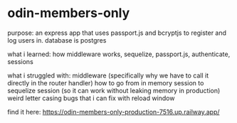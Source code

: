 # odin-members-only

purpose:
an express app that uses passport.js and bcryptjs to register and log users in. database is postgres

what i learned:
how middleware works, sequelize, passport.js, authenticate, sessions

what i struggled with:
middleware (specifically why we have to call it directly in the router handler)
how to go from in memory session to sequelize session (so it can work without leaking memory in production)
weird letter casing bugs that i can fix with reload window

find it here: https://odin-members-only-production-7516.up.railway.app/
